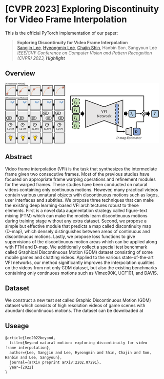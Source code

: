 # [CVPR 2023] Exploring Discontinuity for Video Frame Interpolation

This is the official PyTorch implementation of our paper:

> **Exploring Discontinuity for Video Frame Interpolation** \
> [Sangjin Lee](https://github.com/pandatimo), [Hyeongmin Lee](https://github.com/HyeongminLEE), [Chajin Shin](https://github.com/ChajinShin), Hanbin Son, Sangyoun Lee *\
> IEEE/CVF Conference on Computer Vision and Pattern Recognition (CVPR) 2023, **Highlight***

## Overview
![overview](./imgs/overview.png)


## Abstract
Video frame interpolation (VFI) is the task that synthesizes the intermediate frame given two consecutive frames. Most of the previous studies have focused on appropriate frame warping operations and refinement modules for the warped frames. These studies have been conducted on natural videos containing only continuous motions. However, many practical videos contain various unnatural objects with discontinuous motions such as logos, user interfaces and subtitles. We propose three techniques that can make the existing deep learning-based VFI architectures robust to these elements. First is a novel data augmentation strategy called figure-text mixing (FTM) which can make the models learn discontinuous motions during training stage without any extra dataset. Second, we propose a simple but effective module that predicts a map called discontinuity map (D-map), which densely distinguishes between areas of continuous and discontinuous motions. Lastly, we propose loss functions to give supervisions of the discontinuous motion areas which can be applied along with FTM and D-map. We additionally collect a special test benchmark called Graphical Discontinuous Motion (GDM) dataset consisting of some mobile games and chatting videos. Applied to the various state-of-the-art VFI networks, our method significantly improves the interpolation qualities on the videos from not only GDM dataset, but also the existing benchmarks containing only continuous motions such as Vimeo90K, UCF101, and DAVIS.

## Dataset
We construct a new test set called Graphic Discontinuous Motion (GDM) dataset which consists of high resolution videos of game scenes with abundant discontinuous motions. The dataset can be downloaded at 

## Useage
```
@article{lee2022beyond,
  title={Beyond natural motion: exploring discontinuity for video frame interpolation},
  author={Lee, Sangjin and Lee, Hyeongmin and Shin, Chajin and Son, Hanbin and Lee, Sangyoun},
  journal={arXiv preprint arXiv:2202.07291},
  year={2022}
}
```
